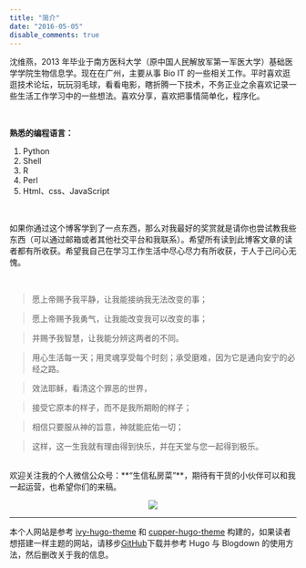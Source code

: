 ```yaml
---
title: "简介"
date: "2016-05-05"
disable_comments: true
---
```


沈维燕，2013 年毕业于南方医科大学（原中国人民解放军第一军医大学）基础医学学院生物信息学。现在在广州，主要从事 Bio IT 的一些相关工作。平时喜欢逛逛技术论坛，玩玩羽毛球，看看电影，瞎折腾一下技术，不务正业之余喜欢记录一些生活工作学习中的一些想法。喜欢分享，喜欢把事情简单化，程序化。

<br/>

**熟悉的编程语言：**

1. Python
2. Shell
3. R
4. Perl
5. Html、css、JavaScript

<br/>

如果你通过这个博客学到了一点东西，那么对我最好的奖赏就是请你也尝试教我些东西（可以通过邮箱或者其他社交平台和我联系）。希望所有读到此博客文章的读者都有所收获。希望我自己在学习工作生活中尽心尽力有所收获，于人于己问心无愧。

<br/>

> 愿上帝赐予我平静，让我能接纳我无法改变的事；

> 愿上帝赐予我勇气，让我能改变我可以改变的事；

> 并赐予我智慧，让我能分辨这两者的不同。

> 用心生活每一天；用灵魂享受每个时刻；承受磨难，因为它是通向安宁的必经之路。

> 效法耶稣，看清这个罪恶的世界，

> 接受它原本的样子，而不是我所期盼的样子；

> 相信只要服从神的旨意，神就能庇佑一切；

> 这样，这一生我就有理由得到快乐，并在天堂与您一起得到极乐。

<br/>
欢迎关注我的个人微信公众号：**“生信私房菜”**，期待有干货的小伙伴可以和我一起运营，也希望你们的来稿。
<p style="text-align:center;"><img src="https://apps-db.oss-cn-shenzhen.aliyuncs.com/logos/bioinit_qcode.png"/></p>

***

本个人网站是参考 [ivy-hugo-theme](https://github.com/shenweiyan/ivy-hugo-theme) 和 [cupper-hugo-theme](https://github.com/shenweiyan/cupper-hugo-theme) 构建的，如果读者想搭建一样主题的网站，请移步[GitHub](https://github.com/shenweiyan/ivc-hugo-theme)下载并参考 Hugo 与 Blogdown 的使用方法，然后删改关于我的信息。

